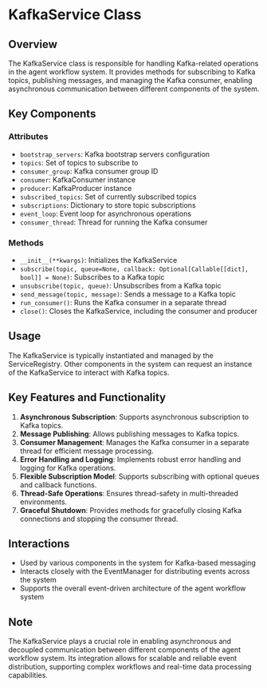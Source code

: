 # KafkaService Class

## Overview
The KafkaService class is responsible for handling Kafka-related operations in the agent workflow system. It provides methods for subscribing to Kafka topics, publishing messages, and managing the Kafka consumer, enabling asynchronous communication between different components of the system.

## Key Components

### Attributes
- `bootstrap_servers`: Kafka bootstrap servers configuration
- `topics`: Set of topics to subscribe to
- `consumer_group`: Kafka consumer group ID
- `consumer`: KafkaConsumer instance
- `producer`: KafkaProducer instance
- `subscribed_topics`: Set of currently subscribed topics
- `subscriptions`: Dictionary to store topic subscriptions
- `event_loop`: Event loop for asynchronous operations
- `consumer_thread`: Thread for running the Kafka consumer

### Methods
- `__init__(**kwargs)`: Initializes the KafkaService
- `subscribe(topic, queue=None, callback: Optional[Callable[[dict], bool]] = None)`: Subscribes to a Kafka topic
- `unsubscribe(topic, queue)`: Unsubscribes from a Kafka topic
- `send_message(topic, message)`: Sends a message to a Kafka topic
- `run_consumer()`: Runs the Kafka consumer in a separate thread
- `close()`: Closes the KafkaService, including the consumer and producer

## Usage
The KafkaService is typically instantiated and managed by the ServiceRegistry. Other components in the system can request an instance of the KafkaService to interact with Kafka topics.

## Key Features and Functionality
1. **Asynchronous Subscription**: Supports asynchronous subscription to Kafka topics.
2. **Message Publishing**: Allows publishing messages to Kafka topics.
3. **Consumer Management**: Manages the Kafka consumer in a separate thread for efficient message processing.
4. **Error Handling and Logging**: Implements robust error handling and logging for Kafka operations.
5. **Flexible Subscription Model**: Supports subscribing with optional queues and callback functions.
6. **Thread-Safe Operations**: Ensures thread-safety in multi-threaded environments.
7. **Graceful Shutdown**: Provides methods for gracefully closing Kafka connections and stopping the consumer thread.

## Interactions
- Used by various components in the system for Kafka-based messaging
- Interacts closely with the EventManager for distributing events across the system
- Supports the overall event-driven architecture of the agent workflow system

## Note
The KafkaService plays a crucial role in enabling asynchronous and decoupled communication between different components of the agent workflow system. Its integration allows for scalable and reliable event distribution, supporting complex workflows and real-time data processing capabilities.
